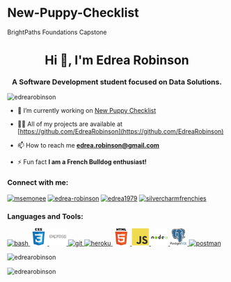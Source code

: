 # New-Puppy-Checklist
BrightPaths Foundations Capstone
<h1 align="center">Hi 👋, I'm Edrea Robinson</h1>
<h3 align="center">A Software Development student focused on Data Solutions.</h3>

<p align="left"> <img src="https://komarev.com/ghpvc/?username=edrearobinson&label=Profile%20views&color=0e75b6&style=flat" alt="edrearobinson" /> </p>

- 🔭 I’m currently working on [New Puppy Checklist](https://github.com/EdreaRobinson/New-Puppy-Checklist.git)

- 👨‍💻 All of my projects are available at [https://github.com/EdreaRobinson](https://github.com/EdreaRobinson)

- 📫 How to reach me **edrea.robinson@gmail.com**

- ⚡ Fun fact **I am a French Bulldog enthusiast!**

<h3 align="left">Connect with me:</h3>
<p align="left">
<a href="https://twitter.com/msemonee" target="blank"><img align="center" src="https://raw.githubusercontent.com/rahuldkjain/github-profile-readme-generator/master/src/images/icons/Social/twitter.svg" alt="msemonee" height="30" width="40" /></a>
<a href="https://linkedin.com/in/edrea-robinson" target="blank"><img align="center" src="https://raw.githubusercontent.com/rahuldkjain/github-profile-readme-generator/master/src/images/icons/Social/linked-in-alt.svg" alt="edrea-robinson" height="30" width="40" /></a>
<a href="https://fb.com/edrea1979" target="blank"><img align="center" src="https://raw.githubusercontent.com/rahuldkjain/github-profile-readme-generator/master/src/images/icons/Social/facebook.svg" alt="edrea1979" height="30" width="40" /></a>
<a href="https://instagram.com/silvercharmfrenchies" target="blank"><img align="center" src="https://raw.githubusercontent.com/rahuldkjain/github-profile-readme-generator/master/src/images/icons/Social/instagram.svg" alt="silvercharmfrenchies" height="30" width="40" /></a>
</p>

<h3 align="left">Languages and Tools:</h3>
<p align="left"> <a href="https://www.gnu.org/software/bash/" target="_blank" rel="noreferrer"> <img src="https://www.vectorlogo.zone/logos/gnu_bash/gnu_bash-icon.svg" alt="bash" width="40" height="40"/> </a> <a href="https://www.w3schools.com/css/" target="_blank" rel="noreferrer"> <img src="https://raw.githubusercontent.com/devicons/devicon/master/icons/css3/css3-original-wordmark.svg" alt="css3" width="40" height="40"/> </a> <a href="https://expressjs.com" target="_blank" rel="noreferrer"> <img src="https://raw.githubusercontent.com/devicons/devicon/master/icons/express/express-original-wordmark.svg" alt="express" width="40" height="40"/> </a> <a href="https://git-scm.com/" target="_blank" rel="noreferrer"> <img src="https://www.vectorlogo.zone/logos/git-scm/git-scm-icon.svg" alt="git" width="40" height="40"/> </a> <a href="https://heroku.com" target="_blank" rel="noreferrer"> <img src="https://www.vectorlogo.zone/logos/heroku/heroku-icon.svg" alt="heroku" width="40" height="40"/> </a> <a href="https://www.w3.org/html/" target="_blank" rel="noreferrer"> <img src="https://raw.githubusercontent.com/devicons/devicon/master/icons/html5/html5-original-wordmark.svg" alt="html5" width="40" height="40"/> </a> <a href="https://developer.mozilla.org/en-US/docs/Web/JavaScript" target="_blank" rel="noreferrer"> <img src="https://raw.githubusercontent.com/devicons/devicon/master/icons/javascript/javascript-original.svg" alt="javascript" width="40" height="40"/> </a> <a href="https://nodejs.org" target="_blank" rel="noreferrer"> <img src="https://raw.githubusercontent.com/devicons/devicon/master/icons/nodejs/nodejs-original-wordmark.svg" alt="nodejs" width="40" height="40"/> </a> <a href="https://www.postgresql.org" target="_blank" rel="noreferrer"> <img src="https://raw.githubusercontent.com/devicons/devicon/master/icons/postgresql/postgresql-original-wordmark.svg" alt="postgresql" width="40" height="40"/> </a> <a href="https://postman.com" target="_blank" rel="noreferrer"> <img src="https://www.vectorlogo.zone/logos/getpostman/getpostman-icon.svg" alt="postman" width="40" height="40"/> </a> </p>

<p><img align="center" src="https://github-readme-stats.vercel.app/api/top-langs?username=edrearobinson&show_icons=true&locale=en&layout=compact" alt="edrearobinson" /></p>

<p><img align="center" src="https://github-readme-streak-stats.herokuapp.com/?user=edrearobinson&" alt="edrearobinson" /></p>
